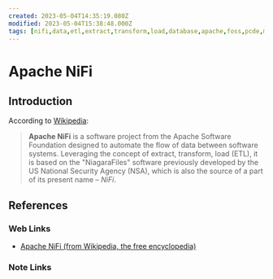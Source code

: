 ```yaml
---
created: 2023-05-04T14:35:19.080Z
modified: 2023-05-04T15:38:48.000Z
tags: [nifi,data,etl,extract,transform,load,database,apache,foss,pcde,module17]
---
```

# Apache NiFi

## Introduction

According to [Wikipedia][wiki-nifi]:

>**Apache NiFi** is a software project from
>the Apache Software Foundation designed to automate the flow of
>data between software systems. Leveraging the concept of
>extract, transform, load (ETL), it is based on
>the "NiagaraFiles" software previously developed by
>the US National Security Agency (NSA),
>which is also the source of a part of its present name – *NiFi*.

## References

### Web Links

* [Apache NiFi (from Wikipedia, the free encyclopedia)][wiki-nifi]

<!-- Hidden References -->
[wiki-nifi]: https://en.wikipedia.org/wiki/Apache_NiFi "Apache NiFi (from Wikipedia, the free encyclopedia)"

### Note Links

<!-- Hidden References -->
